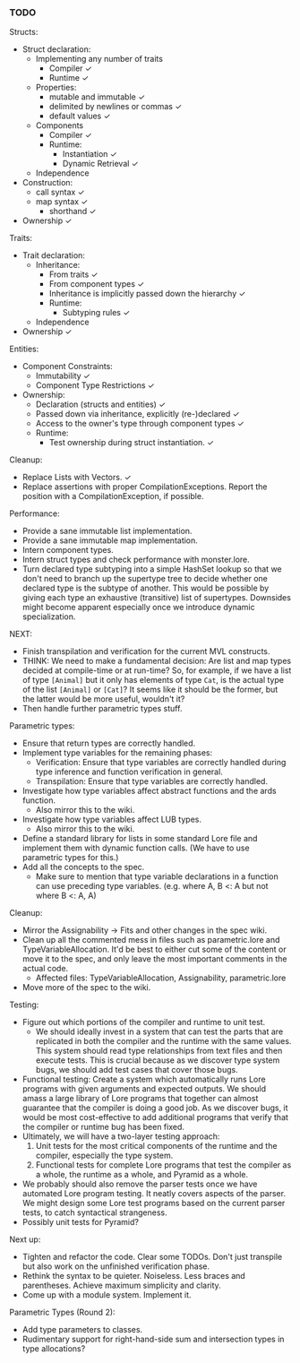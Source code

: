 ### TODO

Structs:
- Struct declaration:
  - Implementing any number of traits
    - Compiler ✓
    - Runtime ✓
  - Properties:
    - mutable and immutable ✓
    - delimited by newlines or commas ✓
    - default values ✓
  - Components
    - Compiler ✓
    - Runtime:
      - Instantiation ✓
      - Dynamic Retrieval ✓
  - Independence
- Construction:
  - call syntax ✓
  - map syntax ✓
    - shorthand ✓
- Ownership ✓

Traits:
- Trait declaration:
  - Inheritance:
    - From traits ✓
    - From component types ✓
    - Inheritance is implicitly passed down the hierarchy ✓
    - Runtime:
      - Subtyping rules ✓
  - Independence
- Ownership ✓

Entities:
- Component Constraints:
  - Immutability ✓
  - Component Type Restrictions ✓
- Ownership:
  - Declaration (structs and entities) ✓
  - Passed down via inheritance, explicitly (re-)declared ✓
  - Access to the owner's type through component types ✓
  - Runtime:
    - Test ownership during struct instantiation. ✓

Cleanup:
- Replace Lists with Vectors. ✓
- Replace assertions with proper CompilationExceptions. Report the position with a CompilationException, if possible.

Performance:
- Provide a sane immutable list implementation.
- Provide a sane immutable map implementation.
- Intern component types.
- Intern struct types and check performance with monster.lore.
- Turn declared type subtyping into a simple HashSet lookup so that we don't need to branch up the supertype tree to decide whether one declared type is the subtype of another. This would be possible by giving each type an exhaustive (transitive) list of supertypes. Downsides might become apparent especially once we introduce dynamic specialization. 

NEXT:
- Finish transpilation and verification for the current MVL constructs.
- THINK: We need to make a fundamental decision: Are list and map types decided at compile-time or at run-time? So, for example, if we have a list of type `[Animal]` but it only has elements of type `Cat`, is the actual type of the list `[Animal]` or `[Cat]`? It seems like it should be the former, but the latter would be more useful, wouldn't it?  
- Then handle further parametric types stuff.

Parametric types:
- Ensure that return types are correctly handled.
- Implement type variables for the remaining phases:
    - Verification: Ensure that type variables are correctly handled during type inference and function verification in general.
    - Transpilation: Ensure that type variables are correctly handled.
- Investigate how type variables affect abstract functions and the ards function.
  - Also mirror this to the wiki.
- Investigate how type variables affect LUB types.
  - Also mirror this to the wiki.
- Define a standard library for lists in some standard Lore file and implement them with dynamic function calls. (We have to use parametric types for this.)
- Add all the concepts to the spec.
  - Make sure to mention that type variable declarations in a function can use preceding type variables. (e.g. where A, B <: A but not where B <: A, A)

Cleanup:
- Mirror the Assignability -> Fits and other changes in the spec wiki.
- Clean up all the commented mess in files such as parametric.lore and TypeVariableAllocation. It'd be best to either cut some of the content or move it to the spec, and only leave the most important comments in the actual code.
    - Affected files: TypeVariableAllocation, Assignability, parametric.lore
- Move more of the spec to the wiki.

Testing:
- Figure out which portions of the compiler and runtime to unit test.
  - We should ideally invest in a system that can test the parts that are replicated in both the compiler and the runtime with the same values. This system should read type relationships from text files and then execute tests. This is crucial because as we discover type system bugs, we should add test cases that cover those bugs. 
- Functional testing: Create a system which automatically runs Lore programs with given arguments and expected outputs. We should amass a large library of Lore programs that together can almost guarantee that the compiler is doing a good job. As we discover bugs, it would be most cost-effective to add additional programs that verify that the compiler or runtime bug has been fixed. 
- Ultimately, we will have a two-layer testing approach:
    1. Unit tests for the most critical components of the runtime and the compiler, especially the type system.
    2. Functional tests for complete Lore programs that test the compiler as a whole, the runtime as a whole, and Pyramid as a whole.
- We probably should also remove the parser tests once we have automated Lore program testing. It neatly covers aspects of the parser. We might design some Lore test programs based on the current parser tests, to catch syntactical strangeness.
- Possibly unit tests for Pyramid?

Next up:
- Tighten and refactor the code. Clear some TODOs. Don't just transpile but also work on the unfinished verification phase.
- Rethink the syntax to be quieter. Noiseless. Less braces and parentheses. Achieve maximum simplicity and clarity.
- Come up with a module system. Implement it.

Parametric Types (Round 2):
- Add type parameters to classes.
- Rudimentary support for right-hand-side sum and intersection types in type allocations?
